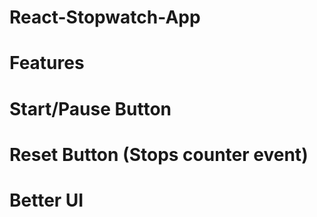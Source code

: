 # React-Stopwatch-App

# Features
# Start/Pause Button
# Reset Button (Stops counter event)
# Better UI
